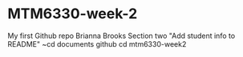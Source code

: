 # MTM6330-week-2
My first Github repo
Brianna Brooks Section two
"Add student info to README"
~cd documents
github cd mtm6330-week2
